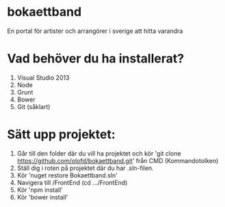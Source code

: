 bokaettband
===========

En portal för artister och arrangörer i sverige att hitta varandra


Vad behöver du ha installerat?
==============================
1. Visual Studio 2013
2. Node
3. Grunt
4. Bower
5. Git (såklart)

Sätt upp projektet:
====================
1. Går till den folder där du vill ha projektet och kör 'git clone https://github.com/olofd/bokaettband.git' från CMD (Kommandotolken)
2. Ställ dig i roten på projektet där du har .sln-filen.
3. Kör 'nuget restore Bokaettband.sln'
2. Navigera till /FrontEnd (cd .../FrontEnd)
3. Kör 'npm install'
4. Kör 'bower install'